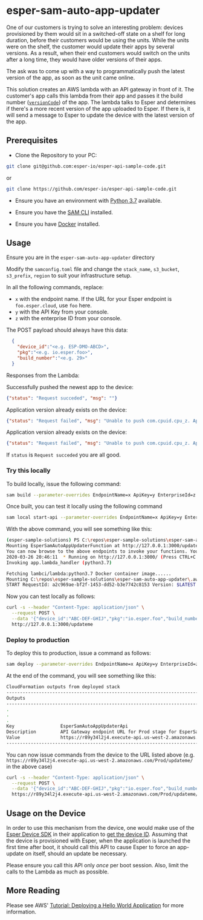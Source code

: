 # esper-sam-auto-app-updater

One of our customers is trying to solve an interesting problem: devices provisioned by them would sit in a switched-off state on a shelf for long duration, before their customers would be using the units. While the units were on the shelf, the customer would update their apps by several versions. As a result, when their end customers would switch on the units after a long time, they would have older versions of their apps.

The ask was to come up with a way to programmatically push the latest version of the app, as soon as the unit came online.

This solution creates an AWS lambda with an API gateway in front of it. The customer's app calls this lambda from their app and passes it the build number ([`versionCode`](https://developer.android.com/studio/publish/versioning)) of the app. The lambda talks to Esper and determines if there's a more recent version of the app uploaded to Esper. If there is, it will send a message to Esper to update the device with the latest version of the app.

## Prerequisites

* Clone the Repository to your PC:

```bash
git clone git@github.com:esper-io/esper-api-sample-code.git
```

or

```bash
git clone https://github.com/esper-io/esper-api-sample-code.git
```

* Ensure you have an environment with [Python 3.7](https://www.python.org/downloads/) available.

* Ensure you have the [SAM CLI](https://docs.aws.amazon.com/serverless-application-model/latest/developerguide/serverless-sam-cli-install.html) installed.

* Ensure you have [Docker](https://hub.docker.com/search/?type=edition&offering=community) installed.

## Usage

Ensure you are in the `esper-sam-auto-app-updater` directory

Modify the `samconfig.toml` file and change the `stack_name`, `s3_bucket`, `s3_prefix`, `region` to suit your infrastructure setup.

In all the following commands, replace:

* `x` with the endpoint name. If the URL for your Esper endpoint is `foo.esper.cloud`, use `foo` here.
* `y` with the API Key from your console.
* `z` with the enterprise ID from your console.

The POST payload should always have this data:

```json
  {
    "device_id":"<e.g. ESP-DMO-ABCD>",
    "pkg":"<e.g. io.esper.foo>",
    "build_number":"<e.g. 29>"
  }
```

Responses from the Lambda:

Successfully pushed the newest app to the device:
```json
{"status": "Request succeded", "msg": ""}
```

Application version already exists on the device:
```json
{"status": "Request failed", "msg": "Unable to push com.cpuid.cpu_z. App already exists on device"}
```

Application version already exists on the device:
```json
{"status": "Request failed", "msg": "Unable to push com.cpuid.cpu_z. App already exists on device"}
```

If `status` is `Request succeded` you are all good.

### Try this locally

To build locally, issue the following command:

```bash
sam build --parameter-overrides EndpointName=x ApiKey=y EnterpriseId=z
```

Once built, you can test it locally using the following command

```bash
sam local start-api --parameter-overrides EndpointName=x ApiKey=y EnterpriseId=z
```

With the above command, you will see something like this:

```bash
(esper-sample-solutions) PS C:\repos\esper-sample-solutions\esper-sam-auto-app-updater> sam local start-api --parameter-overrides EndpointName=x ApiKey=y EnterpriseId=z
Mounting EsperSamAutoAppUpdaterFunction at http://127.0.0.1:3000/updateme [POST]
You can now browse to the above endpoints to invoke your functions. You do not need to restart/reload SAM CLI while working on your functions, changes will be reflected instantly/automatically. You only need to restart SAM CLI if you update your AWS SAM template
2020-03-26 20:46:11  * Running on http://127.0.0.1:3000/ (Press CTRL+C to quit)
Invoking app.lambda_handler (python3.7)

Fetching lambci/lambda:python3.7 Docker container image......
Mounting C:\repos\esper-sample-solutions\esper-sam-auto-app-updater\.aws-sam\build\EsperSamAutoAppUpdaterFunction as /var/task:ro,delegated inside runtime container
START RequestId: a2c969ae-bf2f-1453-dd52-b3e7742c8153 Version: $LATEST
```

Now you can test locally as follows:

```bash
curl -s --header "Content-Type: application/json" \
  --request POST \
  --data '{"device_id":"ABC-DEF-GHIJ","pkg":"io.esper.foo","build_number":"99"}' \
  http://127.0.0.1:3000/updateme
```

### Deploy to production

To deploy this to production, issue a command as follows:

```bash
sam deploy --parameter-overrides EndpointName=x ApiKey=y EnterpriseId=z
```

At the end of the command, you will see something like this:

```bash
CloudFormation outputs from deployed stack
------------------------------------------------------------------------------------------------------------------------------------------------------------------------------------------------------------------------------------------------------------------------------------------   
Outputs                                                                                                                                                                                                                                                                                      
------------------------------------------------------------------------------------------------------------------------------------------------------------------------------------------------------------------------------------------------------------------------------------------   
.
.
.
Key                 EsperSamAutoAppUpdaterApi
Description         API Gateway endpoint URL for Prod stage for EsperSamAutoAppUpdater function
Value               https://r89y34l2j4.execute-api.us-west-2.amazonaws.com/Prod/updateme/
-----------------------------------------------------------------------------------------------------------------------------------------------------------------------------------------------------------------------------------------------------------------
```

You can now issue commands from the device to the URL listed above (e.g. `https://r89y34l2j4.execute-api.us-west-2.amazonaws.com/Prod/updateme/` in the above case)

```bash
curl -s --header "Content-Type: application/json" \
  --request POST \
  --data '{"device_id":"ABC-DEF-GHIJ","pkg":"io.esper.foo","build_number":"99"}' \
  https://r89y34l2j4.execute-api.us-west-2.amazonaws.com/Prod/updateme/
```

## Usage on the Device

In order to use this mechanism from the device, one would make use of the [Esper Device SDK](https://docs.esper.io/home/devicesdk.html) in their application to [get the device ID](https://docs.esper.io/home/devicesdk.html#getting-device-info). Assuming that the device is provisioned with Esper, when the application is launched the first time after boot, it should call this API to cause Esper to force an app-update on itself, should an update be necessary.

Please ensure you call this API only *once* per boot session. Also, limit the calls to the Lambda as much as possible.

## More Reading

Please see AWS' [Tutorial: Deploying a Hello World Application](https://docs.aws.amazon.com/serverless-application-model/latest/developerguide/serverless-getting-started-hello-world.html) for more information.